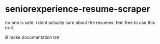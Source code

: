 # seniorexperience-resume-scraper

no one is safe. i dont actually care about the resumes. feel free to use this troll. 

ill make documentation latr
